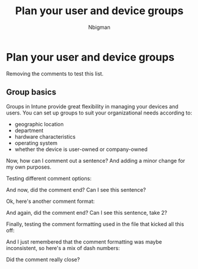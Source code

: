 ﻿---
title: Plan your user and device groups
ms.custom: na
ms.reviewer: na
ms.service: microsoft-intune
ms.suite: na
ms.tgt_pltfrm: na
ms.topic: article
ms.assetid: f11bb256-1094-4f7e-b826-1314c57f3356
author: Nbigman
---
# Plan your user and device groups
Removing the comments to test this list.

## Group basics

Groups in Intune provide great flexibility in managing your devices and users. You can set up groups to suit your organizational needs according to:


- geographic location
- department
- hardware characteristics
- operating system
- whether the device is user-owned or company-owned

Now, how can I comment out a sentence? And adding a minor change for my own purposes.

Testing different comment options:

<!---
This is using the < and ! and dashes. Standared HTML commenting, in other words.
--->

And now, did the comment end? Can I see this sentence?

Ok, here's another comment format:

[//]: # "This is a true comment, using alleged MD format of some slashes and a pound."

And again, did the comment end? Can I see this sentence, take 2?

Finally, testing the comment formatting used in the file that kicked all this off:
<!--
This is an exclamation point followed by 2 dashes.
-->

And I just remembered that the comment formatting was maybe inconsistent, so here's a mix of dash numbers:

<!---
This is commented usingn 3 dashes to open and 2 to close.
-->
Did the comment really close?


